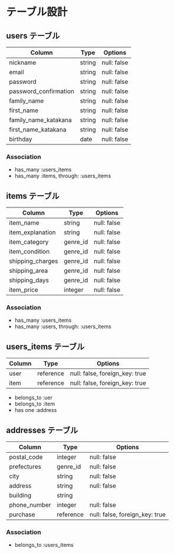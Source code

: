 # テーブル設計

## users テーブル

| Column                 | Type    | Options     |
| ---------------------  | ------- | ----------- |
| nickname               | string  | null: false |
| email                  | string  | null: false |
| password               | string  | null: false |
| password_confirmation  | string  | null: false |
| family_name            | string  | null: false |
| first_name             | string  | null: false |
| family_name_katakana   | string  | null: false |
| first_name_katakana    | string  | null: false |
| birthday               | date    | null: false |

### Association

- has_many :users_items
- has_many :items, through: :users_items

## items テーブル

| Column               | Type     | Options     |
| -------------------- | -------- | ----------- |
| item_name            | string   | null: false |
| item_explanation     | string   | null: false |
| item_category        | genre_id | null: false |
| item_condition       | genre_id | null: false |
| shipping_charges     | genre_id | null: false |
| shipping_area        | genre_id | null: false |
| shipping_days        | genre_id | null: false |
| item_price           | integer  | null: false |

### Association

- has_many :users_items
- has_many :users, through: :users_items


## users_items テーブル

| Column               | Type      | Options                        |
| -------------------- | --------- | ------------------------------ |
| user                 | reference | null: false, foreign_key: true |
| item                 | reference | null: false, foreign_key: true |

- belongs_to :uer
- belongs_to :item
- has one :address

## addresses テーブル

| Column               | Type      | Options                        |
| -------------------- | --------- | ------------------------------ |
| postal_code          | integer   | null: false                    |
| prefectures          | genre_id  | null: false                    |
| city                 | string    | null: false                    |
| address              | string    | null: false                    |
| building             | string    |                                |
| phone_number         | integer   | null: false                    |
| purchase             | reference | null: false, foreign_key: true |

### Association

- belongs_to :users_items